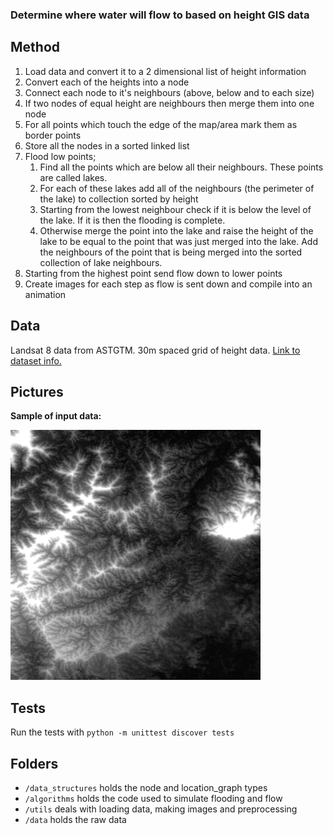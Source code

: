 ### Determine where water will flow to based on height GIS data

## Method

1. Load data and convert it to a 2 dimensional list of height information
2. Convert each of the heights into a node
3. Connect each node to it's neighbours (above, below and to each size)
4. If two nodes of equal height are neighbours then merge them into one node
5. For all points which touch the edge of the map/area mark them as border points
6. Store all the nodes in a sorted linked list
7. Flood low points;
    1. Find all the points which are below all their neighbours. These points are called lakes.
    2. For each of these lakes add all of the neighbours (the perimeter of the lake) to collection sorted by height
    3. Starting from the lowest neighbour check if it is below the level of the lake. If it is then the flooding is complete.
    4. Otherwise merge the point into the lake and raise the height of the lake to be equal to the point that was just merged into the lake. Add the neighbours of the point that is being merged into the sorted collection of lake neighbours.
9. Starting from the highest point send flow down to lower points
10. Create images for each step as flow is sent down and compile into an animation

## Data

Landsat 8 data from ASTGTM. 30m spaced grid of height data. [Link to dataset info.](https://lpdaac.usgs.gov/dataset_discovery/aster/aster_products_table/astgtm)

<!--
# Instructions for running

TODO
 -->

## Pictures

**Sample of input data:**

![Sample of input data](docs/sample.png)
 
## Tests

Run the tests with `python -m unittest discover tests`

## Folders

* `/data_structures` holds the node and location_graph types
* `/algorithms` holds the code used to simulate flooding and flow
* `/utils` deals with loading data, making images and preprocessing
* `/data` holds the raw data

